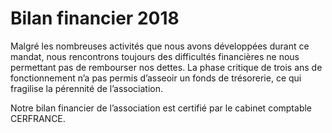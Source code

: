 # Bilan financier 2018

Malgré les nombreuses activités que nous avons développées durant ce mandat, nous rencontrons toujours des difficultés financières ne nous permettant pas de rembourser nos dettes. La phase critique de trois ans de fonctionnement n’a pas permis d’asseoir un fonds de trésorerie, ce qui fragilise la pérennité de l’association.

Notre bilan financier de l’association est certifié par le cabinet comptable CERFRANCE.
